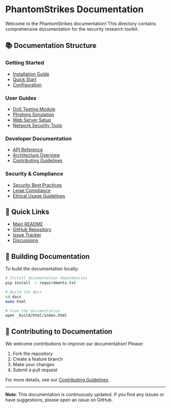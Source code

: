# PhantomStrikes Documentation

Welcome to the PhantomStrikes documentation! This directory contains comprehensive documentation for the security research toolkit.

## 📚 Documentation Structure

### Getting Started
- [Installation Guide](installation.md)
- [Quick Start](quickstart.md)
- [Configuration](configuration.md)

### User Guides
- [DoS Testing Module](dos-testing.md)
- [Phishing Simulation](phishing-simulation.md)
- [Web Server Setup](web-server.md)
- [Network Security Tools](network-tools.md)

### Developer Documentation
- [API Reference](api-reference.md)
- [Architecture Overview](architecture.md)
- [Contributing Guidelines](contributing.md)

### Security & Compliance
- [Security Best Practices](security.md)
- [Legal Compliance](compliance.md)
- [Ethical Usage Guidelines](ethics.md)

## 🚀 Quick Links

- [Main README](../README.md)
- [GitHub Repository](https://github.com/yourusername/PhantomStrikes)
- [Issue Tracker](https://github.com/yourusername/PhantomStrikes/issues)
- [Discussions](https://github.com/yourusername/PhantomStrikes/discussions)

## 📖 Building Documentation

To build the documentation locally:

```bash
# Install documentation dependencies
pip install -r requirements.txt

# Build the docs
cd docs
make html

# View the documentation
open _build/html/index.html
```

## 🤝 Contributing to Documentation

We welcome contributions to improve our documentation! Please:

1. Fork the repository
2. Create a feature branch
3. Make your changes
4. Submit a pull request

For more details, see our [Contributing Guidelines](contributing.md).

---

**Note**: This documentation is continuously updated. If you find any issues or have suggestions, please open an issue on GitHub. 